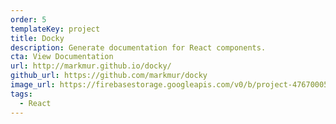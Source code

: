 ```yaml
---
order: 5
templateKey: project
title: Docky
description: Generate documentation for React components.
cta: View Documentation
url: http://markmur.github.io/docky/
github_url: https://github.com/markmur/docky
image_url: https://firebasestorage.googleapis.com/v0/b/project-4767000521921178323.appspot.com/o/images%2Fdocky?alt=media
tags:
  - React
---
```

